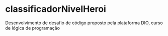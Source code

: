 # classificadorNivelHeroi
Desenvolvimento de desafio de código proposto pela plataforma DIO, curso de lógica de programação
